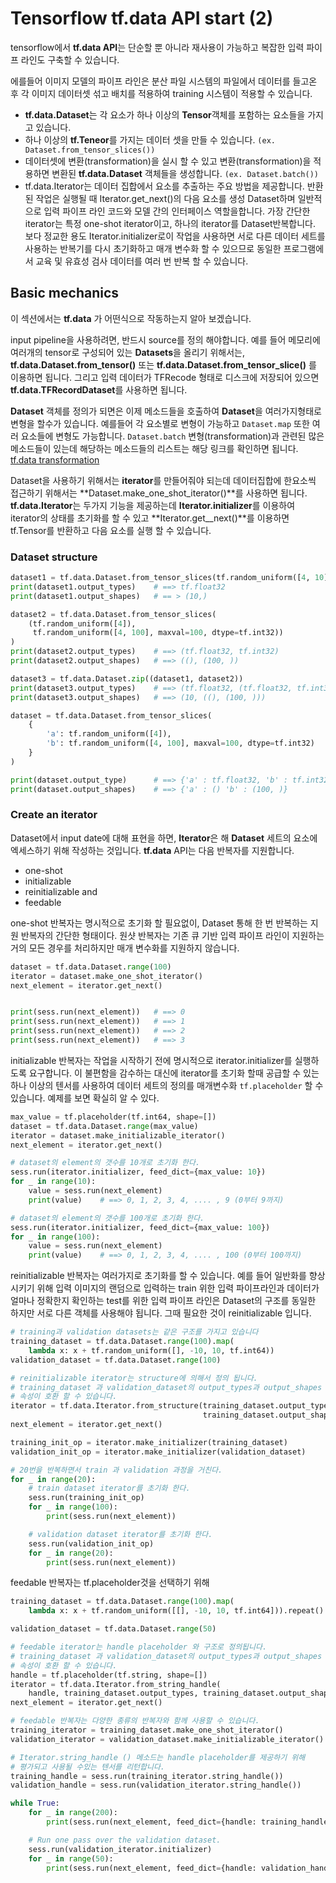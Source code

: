 # Tensorflow tf.data API start (2)

tensorflow에서 **tf.data API**는 단순할 뿐 아니라 재사용이 가능하고 복잡한 입력 파이프 라인도 구축할 수 있습니다.

에를들어 이미지 모델의 파이프 라인은 분산 파일 시스템의 파일에서 데이터를 들고온 후 각 이미지 데이터셋 섞고 배치를 적용하여 training 시스템이 적용할 수 있습니다.

- **tf.data.Dataset**는 각 요소가 하나 이상의 **Tensor**객체를 포함하는 요소들을 가지고 있습니다.
- 하나 이상의 **tf.Teneor**를 가지는 데이터 셋을 만들 수 있습니다. `(ex. Dataset.from_tensor_slices())`
- 데이터셋에 변환(transformation)을 실시 할 수 있고 변환(transformation)을 적용하면 변환된 **tf.data.Dataset** 객체들을 생성합니다. `(ex. Dataset.batch())`
- tf.data.Iterator는 데이터 집합에서 요소를 추출하는 주요 방법을 제공합니다. 반환 된 작업은 실행될 때 Iterator.get_next()의 다음 요소를 생성 Dataset하며 일반적으로 입력 파이프 라인 코드와 모델 간의 인터페이스 역할을합니다. 가장 간단한 iterator는 특정 one-shot iterator이고, 하나의 iterator를 Dataset반복합니다. 보다 정교한 용도 Iterator.initializer로이 작업을 사용하면 서로 다른 데이터 세트를 사용하는 반복기를 다시 초기화하고 매개 변수화 할 수 있으므로 동일한 프로그램에서 교육 및 유효성 검사 데이터를 여러 번 반복 할 수 있습니다.

## Basic mechanics

이 섹션에서는 **tf.data** 가 어떤식으로 작동하는지 알아 보겠습니다.

input pipeline을 사용하려면, 반드시 source를 정의 해야합니다. 예를 들어 메모리에 여러개의 tensor로 구성되어 있는 **Datasets**을 올리기 위해서는, **tf.data.Dataset.from_tensor()** 또는 **tf.data.Dataset.from_tensor_slice()** 를 이용하면 됩니다. 그리고 입력 데이터가 TFRecode 형태로 디스크에 저장되어 있으면 **tf.data.TFRecordDataset**를 사용하면 됩니다.

**Dataset** 객체를 정의가 되면은 이제 메소드들을 호출하여 **Dataset**을 여러가지형태로 변형을 할수가 있습니다. 예를들어 각 요소별로 변형이 가능하고 `Dataset.map` 또한 여러 요소들에 변형도 가능합니다. `Dataset.batch` 변형(transformation)과 관련된 많은 메소드들이 있는데 해당하는 메소드들의 리스트는 해당 링크를 확인하면 됩니다.  [tf.data transformation](https://www.tensorflow.org/api_docs/python/tf/data/Dataset)

Dataset을 사용하기 위해서는 **iterator**를 만들어줘야 되는데 데이터집합에 한요소씩 접근하기 위해서는 **Dataset.make_one_shot_iterator()**를 사용하면 됩니다. **tf.data.Iterator**는 두가지 기능을 제공하는데 **Iterator.initializer**를 이용하여 iterator의 상태를 초기화를 할 수 있고 **Iterator.get__next()**를 이용하면 tf.Tensor를 반환하고 다음 요소를 실행 할 수 있습니다.

### Dataset structure

```python
dataset1 = tf.data.Dataset.from_tensor_slices(tf.random_uniform([4, 10]))
print(dataset1.output_types)    # ==> tf.float32
print(dataset1.output_shapes)   # == > (10,)

dataset2 = tf.data.Dataset.from_tensor_slices(
    (tf.random_uniform([4]),
     tf.random_uniform([4, 100], maxval=100, dtype=tf.int32))
)
print(dataset2.output_types)    # ==> (tf.float32, tf.int32)
print(dataset2.output_shapes)   # ==> ((), (100, ))

dataset3 = tf.data.Dataset.zip((dataset1, dataset2))
print(dataset3.output_types)    # ==> (tf.float32, (tf.float32, tf.int32))
print(dataset3.output_shapes)   # ==> (10, ((), (100, )))
```

```python
dataset = tf.data.Dataset.from_tensor_slices(
    {
        'a': tf.random_uniform([4]),
        'b': tf.random_uniform([4, 100], maxval=100, dtype=tf.int32)
    }
)

print(dataset.output_type)      # ==> {'a' : tf.float32, 'b' : tf.int32}
print(dataset.output_shapes)    # ==> {'a' : () 'b' : (100, )}
```

### Create an iterator

Dataset에서 input date에 대해 표현을 하면, **Iterator**은 해 **Dataset** 세트의 요소에 엑세스하기 위해 작성하는 것입니다. **tf.data** API는 다음 반복자를 지원합니다.

- one-shot
- initializable
- reinitializable and
- feedable

one-shot 반복자는 명시적으로 초기화 할 필요없이, Dataset 통해 한 번 반복하는 지원 반복자의 간단한 형태이다. 원샷 반복자는 기존 큐 기반 입력 파이프 라인이 지원하는 거의 모든 경우를 처리하지만 매개 변수화를 지원하지 않습니다.

```python
dataset = tf.data.Dataset.range(100)
iterator = dataset.make_one_shot_iterator()
next_element = iterator.get_next()


print(sess.run(next_element))   # ==> 0
print(sess.run(next_element))   # ==> 1
print(sess.run(next_element))   # ==> 2
print(sess.run(next_element))   # ==> 3
```

initializable 반복자는 작업을 시작하기 전에 명시적으로 iterator.initializer를 실행하도록 요구합니다. 이 불편함을 감수하는 대신에 iterator를 초기화 할때 공급할 수 있는 하나 이상의 텐서를 사용하여 데이터 세트의 정의를 매개변수화 `tf.placeholder` 할 수 있습니다. 예제를 보면 확실히 알 수 있다.

```python
max_value = tf.placeholder(tf.int64, shape=[])
dataset = tf.data.Dataset.range(max_value)
iterator = dataset.make_initializable_iterator()
next_element = iterator.get_next()

# dataset의 element의 갯수를 10개로 초기화 한다.
sess.run(iterator.initializer, feed_dict={max_value: 10})
for _ in range(10):
    value = sess.run(next_element)
    print(value)    # ==> 0, 1, 2, 3, 4, .... , 9 (0부터 9까지)

# dataset의 element의 갯수를 100개로 초기화 한다.
sess.run(iterator.initializer, feed_dict={max_value: 100})
for _ in range(100):
    value = sess.run(next_element)
    print(value)    # ==> 0, 1, 2, 3, 4, .... , 100 (0부터 100까지)
```

reinitializable 반복자는 여러가지로 초기화를 할 수 있습니다. 예를 들어 일반화를 향상시키기 위해 입력 이미지의 랜덤으로 입력하는 train 위한 입력 파이프라인과 데이터가 얼마나 정확한지 확인하는 test를 위한 입력 파이프 라인은 Dataset의 구조를 동일한 하지만 서로 다른 객체를 사용해야 됩니다. 그때 필요한 것이 reinitializable 입니다.

```python
# training과 validation datasets는 같은 구조를 가지고 있습니다
training_dataset = tf.data.Dataset.range(100).map(
    lambda x: x + tf.random_uniform([], -10, 10, tf.int64))
validation_dataset = tf.data.Dataset.range(100)

# reinitializable iterator는 structure에 의해서 정의 됩니다.
# training_dataset 과 validation_dataset의 output_types과 output_shapes
# 속성이 호환 할 수 있습니다.
iterator = tf.data.Iterator.from_structure(training_dataset.output_types,
                                           training_dataset.output_shapes)
next_element = iterator.get_next()

training_init_op = iterator.make_initializer(training_dataset)
validation_init_op = iterator.make_initializer(validation_dataset)

# 20번을 반복하면서 train 과 validation 과정을 거친다.
for _ in range(20):
    # train dataset iterator를 초기화 한다.
    sess.run(training_init_op)
    for _ in range(100):
        print(sess.run(next_element))

    # validation dataset iterator를 초기화 한다.
    sess.run(validation_init_op)
    for _ in range(20):
        print(sess.run(next_element))
```

feedable 반복자는 tf.placeholder것을 선택하기 위해 

```python
training_dataset = tf.data.Dataset.range(100).map(
    lambda x: x + tf.random_uniform([[], -10, 10, tf.int64])).repeat()

validation_dataset = tf.data.Dataset.range(50)

# feedable iterator는 handle placeholder 와 구조로 정의됩니다.
# training_dataset 과 validation_dataset의 output_types과 output_shapes
# 속성이 호환 할 수 있습니다.
handle = tf.placeholder(tf.string, shape=[])
iterator = tf.data.Iterator.from_string_handle(
    handle, training_dataset.output_types, training_dataset.output_shapes)
next_element = iterator.get_next()

# feedable 반복자는 다양한 종류의 반복자와 함께 사용할 수 있습니다.
training_iterator = training_dataset.make_one_shot_iterator()
validation_iterator = validation_dataset.make_initializable_iterator()

# Iterator.string_handle () 메소드는 handle placeholder를 제공하기 위해
# 평가되고 사용될 수있는 텐서를 리턴합니다.
training_handle = sess.run(training_iterator.string_handle())
validation_handle = sess.run(validation_iterator.string_handle())

while True:
    for _ in range(200):
        print(sess.run(next_element, feed_dict={handle: training_handle}))

    # Run one pass over the validation dataset.
    sess.run(validation_iterator.initializer)
    for _ in range(50):
        print(sess.run(next_element, feed_dict={handle: validation_handle}))
```